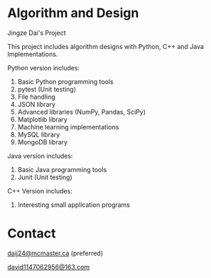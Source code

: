 # Algorithm and Design
Jingze Dai's Project

This project includes algorithm designs with Python, C++ and Java Implementations.

Python version includes:

1. Basic Python programming tools
2. pytest (Unit testing)
3. File handling
4. JSON library
5. Advanced libraries (NumPy, Pandas, SciPy)
6. Matplotlib library
7. Machine learning implementations
8. MySQL library
9. MongoDB library

Java version includes:

1. Basic Java programming tools
2. Junit (Unit testing)

C++ Version includes:
1. Interesting small application programs

# Contact
daij24@mcmaster.ca
(preferred)

david1147062956@163.com
